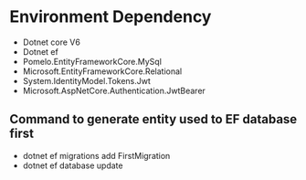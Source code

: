 # Environment Dependency

-   Dotnet core V6
-   Dotnet ef
-   Pomelo.EntityFrameworkCore.MySql
-   Microsoft.EntityFrameworkCore.Relational
-   System.IdentityModel.Tokens.Jwt
-   Microsoft.AspNetCore.Authentication.JwtBearer

## Command to generate entity used to EF database first

-   dotnet ef migrations add FirstMigration
-   dotnet ef database update
